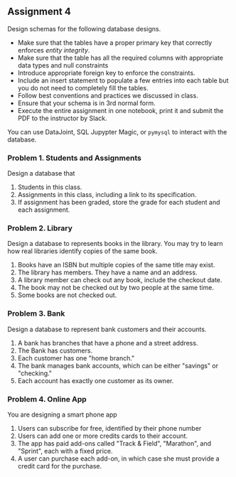 ## Assignment 4

Design schemas for the following database designs.
* Make sure that the tables have a proper primary key that correctly enforces *entity integrity*.
* Make sure that the table has all the required columns with appropriate data types  and null constraints 
* Introduce appropriate foreign key to enforce the constraints. 
* Include an insert statement to populate a few entries into each table but you do not need to completely fill the tables. 
* Follow best conventions and practices we discussed in class.
* Ensure that your schema is in 3rd normal form.
* Execute the entire assignment in one notebook, print it and submit the PDF to the instructor by Slack. 

You can use DataJoint, SQL Jupypter Magic, or `pymysql` to interact with the database. 


### Problem 1.  Students and Assignments 
Design a database that 

1. Students in this class.
2. Assignments in this class, including a link to its specification. 
3. If assignment has been graded, store the grade for each student and each assignment. 


### Problem 2. Library 
Design a database to represents books in the library. You may try to learn how real libraries identify copies of the same book.

1. Books have an ISBN but multiple copies of the same title may exist.
2. The library has members. They have a name and an address. 
3. A library member can check out any book, include the checkout date.
4. The book may not be checked out by two people at the same time. 
5. Some books are not checked out. 

### Problem 3. Bank
Design a database to represent bank customers and their accounts.

1. A bank has branches that have a phone and a street address.
1. The Bank has customers.
2. Each customer has one "home branch."
2. The bank manages bank accounts, which can be either "savings" or "checking."
3. Each account has exactly one customer as its owner.

### Problem 4. Online App
You are designing a smart phone app 

1. Users can subscribe for free, identified by their phone number
2. Users can add one or more credits cards to their account.
3. The app has paid add-ons called "Track & Field", "Marathon", and "Sprint", each with a fixed price.
4. A user can purchase each add-on, in which case she must provide a credit card for the purchase.




